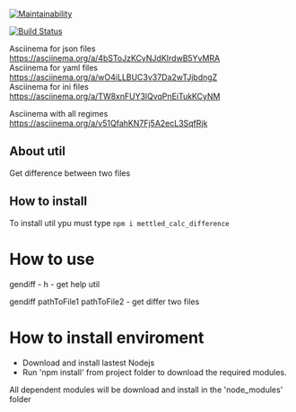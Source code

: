 [![Maintainability](https://api.codeclimate.com/v1/badges/4f366c1ddee9aee0929b/maintainability)](https://codeclimate.com/github/mettled/frontend-project-lvl2/maintainability)  

[![Build Status](https://travis-ci.org/mettled/frontend-project-lvl1.svg?branch=master)](https://travis-ci.org/mettled/frontend-project-lvl1)  

Asciinema for json files https://asciinema.org/a/4bSToJzKCyNJdKIrdwB5YvMRA  
Asciinema for yaml files https://asciinema.org/a/wO4iLLBUC3v37Da2wTJjbdngZ  
Asciinema for ini files https://asciinema.org/a/TW8xnFUY3lQvqPnEiTukKCyNM  

Asciinema with all regimes https://asciinema.org/a/v51QfahKN7Fj5A2ecL3SqfRjk  

## About util

Get difference between two files

## How to install

To install util ypu must type
``
npm i mettled_calc_difference 
``

# How to use

gendiff - h - get help util

gendiff pathToFile1 pathToFile2 - get differ two files


# How to install enviroment

- Download and install lastest Nodejs
- Run 'npm install' from project folder to download the required modules.

All dependent modules will be download and install in the 'node_modules' folder
